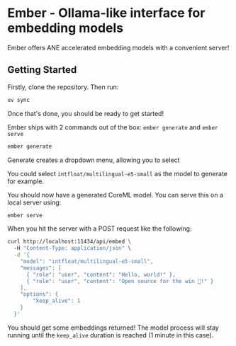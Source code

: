 # Ember - Ollama-like interface for embedding models

Ember offers ANE accelerated embedding models with a convenient server!

## Getting Started

Firstly, clone the repository. Then run:
```bash
uv sync
```
Once that's done, you should be ready to get started!

Ember ships with 2 commands out of the box: `ember generate` and `ember serve`

```bash
ember generate
```
Generate creates a dropdown menu, allowing you to select 

You could select `intfloat/multilingual-e5-small` as the model to generate for
example.

You should now have a generated CoreML model. You can serve this on a local
server using:

```bash
ember serve
```

When you hit the server with a POST request like the following:

```bash
curl http://localhost:11434/api/embed \ 
  -H "Content-Type: application/json" \
  -d '{
    "model": "intfloat/multilingual-e5-small",
    "messages": [
      { "role": "user", "content": "Hello, world!" },
      { "role": "user", "content": "Open source for the win 🤗!" }
    ], 
    "options": { 
        "keep_alive": 1 
    }
  }'
```

You should get some embeddings returned! The model process will stay running
until the `keep_alive` duration is reached (1 minute in this case).
